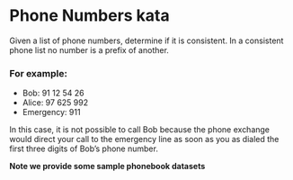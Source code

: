 Phone Numbers kata
==================

Given a list of phone numbers, determine if it is consistent. In a consistent phone list no number is a prefix of another. 

### For example:
* Bob: 91 12 54 26
* Alice: 97 625 992
* Emergency: 911

In this case, it is not possible to call Bob because the phone exchange would direct your call to the emergency line as soon as you as dialed the first three digits of Bob’s phone number.

**Note we provide some sample phonebook datasets**